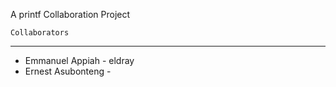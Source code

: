 A printf Collaboration Project

    Collaborators
-----------------------

- Emmanuel Appiah - eldray
- Ernest Asubonteng -

